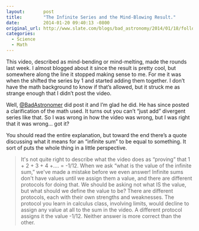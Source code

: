 ```yaml
---
layout:       post
title:        "The Infinite Series and the Mind-Blowing Result."
date:         2014-01-20 09:40:13 -0800
original_url: http://www.slate.com/blogs/bad_astronomy/2014/01/18/follow_up_the_infinite_series_and_the_mind_blowing_result.html
categories:
  - Science
  - Math
---
```


 This video, described as mind-bending or mind-melting, made the rounds last week. I almost blogged about it since the result is pretty cool, but somewhere along the line it stopped making sense to me. For me it was when the shifted the series by 1 and started adding them together. I don’t have the math background to know if that’s allowed, but it struck me as strange enough that I didn’t post the video. 

 Well,  [@BadAstronomer](https://twitter.com/badastronomer)  did post it and I’m glad he did. He has since posted a clarification of the math used. It turns out you can’t “just add” divergent series like that. So I was wrong in how the video was wrong, but I was right that it was wrong… got it? 

 You should read the entire explanation, but toward the end there’s a quote discussing what it means for an “infinite sum” to be equal to something. It sort of puts the whole thing in a little perspective. 

 >  It's not quite right to describe what the video does as “proving” that 1 + 2 + 3 + 4 +.... = -1/12.  When we ask “what is the value of the infinite sum,” we've made a mistake before we even answer!  Infinite sums don't have values until we assign them a value, and there are different protocols for doing that.  We should be asking not what IS the value, but what should we define the value to be?  There are different protocols, each with their own strengths and weaknesses.  The protocol you learn in calculus class, involving limits, would decline to assign any value at all to the sum in the video.  A different protocol assigns it the value -1/12.  Neither answer is more correct than the other.  

